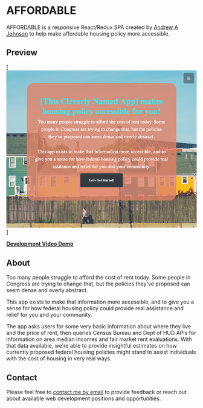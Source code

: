 # AFFORDABLE

AFFORDABLE is a responsive React/Redux SPA created by [Andrew A Johnson](https://andrewjohnson.dev) to help make affordable housing policy more accessible.

## Preview

[![AFFORDABLE preview](./src/img/affordableSS.png)]

**[Development Video Demo](http://bit.ly/2Q30l4M)**

## About

Too many people struggle to afford the cost of rent today. Some people in Congress are trying to change that, but the policies they've proposed can seem dense and overly abstract.

This app exists to make that information more accessible, and to give you a sense for how federal housing policy could provide real assistance and relief for you and your community.

The app asks users for some very basic information about where they live and the price of rent, then queries Census Bureau and Dept of HUD APIs for information on area median incomes and fair market rent evaluations. With that data available, we're able to provide insightful estimates on how currently proposed federal housing policies might stand to assist individuals with the cost of housing in very real ways.

## Contact

Please feel free to [contact me by email](mailto:ajohnson.uva@gmail.com) to provide feedback or reach out about available web development positions and opportunities.

